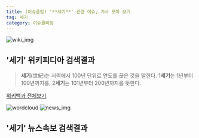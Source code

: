 ```yaml
---
title: (이슈클립) '**세기**' 관련 이슈, 기사 모아 보기
tag: 세기
category: 이슈클리핑
---
```

![wiki_img](https://user-images.githubusercontent.com/42597476/44503234-41136a80-a6d0-11e8-9071-6fc6418eafe4.png)
## **'**세기**'** 위키피디아 검색결과
>**세기**(世紀)는 서력에서 100년 단위로 연도를 끊은 것을 말한다. 1**세기**는 1년부터 100년까지를, 2**세기**는 101년부터 200년까지를 뜻한다.

<a href="https://ko.wikipedia.org/wiki/세기" target="_blank">위키백과 전체보기</a>

![wordcloud](https://s3.ap-northeast-2.amazonaws.com/lyrics101-wordcloud/2018-09-26-1537972755.png)
![news_img](https://user-images.githubusercontent.com/42597476/44507050-1206f400-a6e4-11e8-8d98-7ffbfebb353f.png)
## **'**세기**'** 뉴스속보 검색결과

